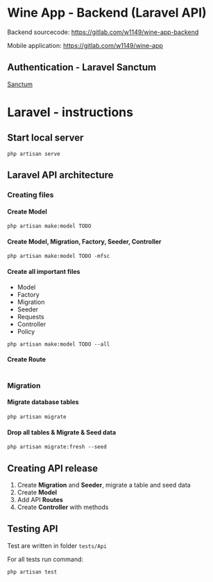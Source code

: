 # Wine App - Backend (Laravel API)

Backend sourcecode: https://gitlab.com/w1149/wine-app-backend

Mobile application: https://gitlab.com/w1149/wine-app

## Authentication - Laravel Sanctum
<p>
<a href="https://laravel.com/docs/9.x/sanctum">Sanctum</a>
</p>

# Laravel - instructions
## Start local server
```
php artisan serve
```

## Laravel API architecture

### Creating files

#### Create Model
```
php artisan make:model TODO
```

#### Create Model, Migration, Factory, Seeder, Controller
```
php artisan make:model TODO -mfsc
```

#### Create all important files
- Model
- Factory
- Migration
- Seeder
- Requests
- Controller
- Policy

```
php artisan make:model TODO --all
```

#### Create Route
```
```

### Migration

#### Migrate database tables
```
php artisan migrate
```

#### Drop all tables & Migrate & Seed data
```
php artisan migrate:fresh --seed
```


## Creating API release
1) Create **Migration** and **Seeder**, migrate a table and seed data
2) Create **Model**
3) Add API **Routes**
4) Create **Controller** with methods


## Testing API
Test are written in folder ``tests/Api``

For all tests run command:
```
php artisan test
```
